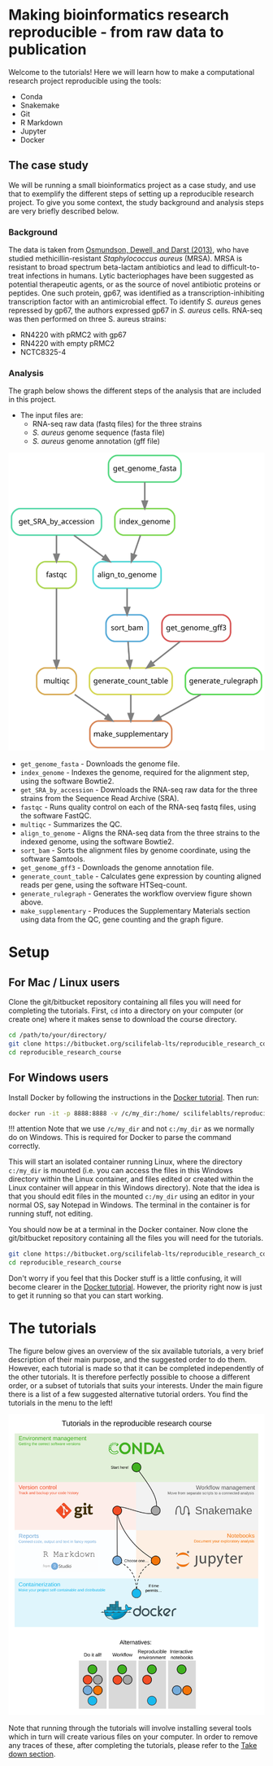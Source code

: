 # Making bioinformatics research reproducible - from raw data to publication

Welcome to the tutorials! Here we will learn how to make a computational research project reproducible using the tools:

* Conda
* Snakemake
* Git
* R Markdown
* Jupyter
* Docker

## The case study
We will be running a small bioinformatics project as a case study, and use that to exemplify the different steps of setting up a reproducible research project. To give you some context, the study background and analysis steps are very briefly described below.

### Background

The data is taken from [Osmundson, Dewell, and Darst (2013)](http://journals.plos.org/plosone/article?id=10.1371/journal.pone.0076572), who have studied methicillin-resistant *Staphylococcus aureus* (MRSA).
MRSA is resistant to broad spectrum beta-lactam antibiotics and lead to difficult-to-treat infections in humans. Lytic bacteriophages have been suggested as potential therapeutic agents, or as the source of novel antibiotic proteins or peptides. One such protein, gp67, was identified as a transcription-inhibiting transcription factor with an antimicrobial effect. To identify *S. aureus* genes repressed by gp67, the authors expressed gp67 in *S. aureus* cells.
RNA-seq was then performed on three S. aureus strains:

* RN4220 with pRMC2 with gp67
* RN4220 with empty pRMC2
* NCTC8325-4

### Analysis

The graph below shows the different steps of the analysis that are included in this project.

* The input files are:
    * RNA-seq raw data (fastq files) for the three strains
    * *S. aureus* genome sequence (fasta file)
    * *S. aureus* genome annotation (gff file)

![](rulegraph_mrsa_intro.svg)


* `get_genome_fasta` - Downloads the genome file.
* `index_genome` - Indexes the genome, required for the alignment step, using the software Bowtie2.
* `get_SRA_by_accession` - Downloads the RNA-seq raw data for the three strains from the Sequence Read Archive (SRA).
* `fastqc` - Runs quality control on each of the RNA-seq fastq files, using the software FastQC.
* `multiqc` - Summarizes the QC.
* `align_to_genome` - Aligns the RNA-seq data from the three strains to the indexed genome, using the software Bowtie2.
* `sort_bam` - Sorts the alignment files by genome coordinate, using the software Samtools.
* `get_genome_gff3` - Downloads the genome annotation file.
* `generate_count_table` - Calculates gene expression by counting aligned reads per gene, using the software HTSeq-count.
* `generate_rulegraph` - Generates the workflow overview figure shown above.
* `make_supplementary` - Produces the Supplementary Materials section using data from the QC, gene counting and the graph figure.

# Setup
## For Mac / Linux users

Clone the git/bitbucket repository containing all files you will need for completing the tutorials. First, `cd` into a directory on your computer (or create one) where it makes sense to download the course directory.
```bash
cd /path/to/your/directory/
git clone https://bitbucket.org/scilifelab-lts/reproducible_research_course.git
cd reproducible_research_course
```

## For Windows users
Install Docker by following the instructions in the [Docker tutorial](docker.md#windows). Then run:

```bash
docker run -it -p 8888:8888 -v /c/my_dir:/home/ scilifelablts/reproducible_research_course_slim
```

!!! attention
    Note that we use `/c/my_dir` and not `c:/my_dir` as we normally do on Windows. This is required for Docker to parse the command correctly.

This will start an isolated container running Linux, where the directory `c:/my_dir` is mounted (i.e. you can access the files in this Windows directory within the Linux container, and files edited or created within the Linux container will appear in this Windows directory).
Note that the idea is that you should edit files in the mounted `c:/my_dir` using an editor in your normal OS, say Notepad in Windows. The terminal in the container is for running stuff, not editing.

You should now be at a terminal in the Docker container. Now clone the git/bitbucket repository containing all the files you will need for the tutorials.

```bash
git clone https://bitbucket.org/scilifelab-lts/reproducible_research_course.git
cd reproducible_research_course
```

Don't worry if you feel that this Docker stuff is a little confusing, it will become clearer in the [Docker tutorial](docker.md). However, the priority right now is just to get it running so that you can start working.

# The tutorials

The figure below gives an overview of the six available tutorials, a very brief description of their main purpose, and the suggested order to do them. However, each tutorial is made so that it can be completed independently of the other tutorials. It is therefore perfectly possible to choose a different order, or a subset of tutorials that suits your interests. Under the main figure there is a list of a few suggested alternative tutorial orders. You find the tutorials in the menu to the left!

![alt text](tutorials_overview2.svg)

Note that running through the tutorials will involve installing several tools which in turn will create various files on your computer. In order to remove any traces of these, after completing the tutorials, please refer to the [Take down section](take_down.md).
